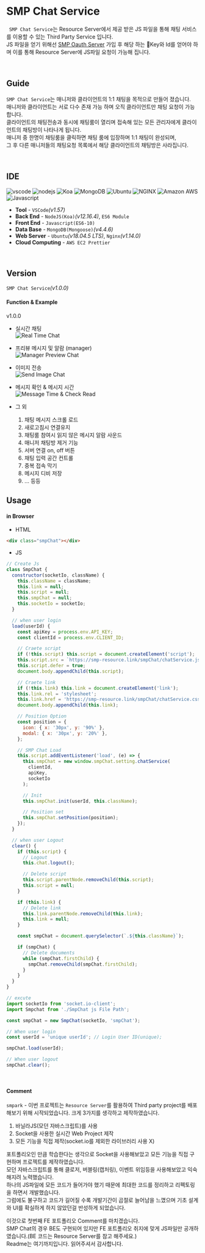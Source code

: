 # SMP Chat Service

` SMP Chat Service`는 Resource Server에서 제공 받은 JS 파일을 통해 채팅 서비스를 이용할 수 있는 Third Party Service 입니다.  
JS 파일을 얻기 위해선 [SMP Oauth Server](https://smp-oauth.link) 가입 후 해당 하는 🔑Key와 Id를 얻어야 하며 이를 통해 Resource Server에 JS파일 요청이 가능해 집니다.

<br>

## Guide

`SMP Chat Service`는 매니저와 클라이언트의 1:1 채팅을 목적으로 만들어 졌습니다.  
매니저와 클라이언트는 서로 다수 존재 가능 하며 오직 클라이언트만 채팅 요청이 가능합니다.  
클라이언트의 채팅전송과 동시에 채팅룸이 열리며 접속해 있는 모든 관리자에게 클라이언트의 채팅방이 나타나게 됩니다.  
매니저 중 한명이 채팅룸을 클릭하면 채팅 룸에 입장하며 1:1 채팅이 완성되며,  
그 후 다른 매니저들의 채팅요청 목록에서 해당 클라이언트의 채팅방은 사라집니다.

<br>

## IDE

<img alt="vscode" src ="https://img.shields.io/badge/VSCode-v1.57-007ACC.svg?&flat&logo=appveyor&logo=VisualStudioCode&logoColor=white"/> <img alt="nodejs" src ="https://img.shields.io/badge/NodeJS-v12.16.4- 339933.svg?&flat&logo=appveyor&logo=Node.js&logoColor=white"/> <img alt="Koa" src ="https://img.shields.io/badge/Koa-v2.13.1-012169.svg?&flat&logo=appveyor&logo=Koa&logoColor=white"/> <img alt="MongoDB" src ="https://img.shields.io/badge/MongoDB-v4.4.6-47A248.svg?&flat&logo=appveyor&logo=MongoDB&logoColor=white"/> <img alt="Ubuntu" src ="https://img.shields.io/badge/Ubuntu-v18.04.5 LTS-E95420.svg?&flat&logo=appveyor&logo=Ubuntu&logoColor=white"/> <img alt="NGINX" src ="https://img.shields.io/badge/Nginx-v1.14.0-009639.svg?&flat&logo=appveyor&logo=NGINX&logoColor=white"/> <img alt="Amazon AWS" src ="https://img.shields.io/badge/AWS-EC2 Prettier-232F3E.svg?&flat&logo=appveyor&logo=AmazonAWS&logoColor=white"/> <img alt="Javascript" src ="https://img.shields.io/badge/Javascript-ES10-EFD81C.svg?&flat&logo=appveyor&logo=Javascript&logoColor=white"/>

- **Tool** - `VSCode`_(v1.57)_
- **Back End** - `NodeJS(Koa)`_(v12.16.4)_, `ES6 Module`
- **Front End** - `Javascript(ES6-10)`
- **Data Base** - `MongoDB(Mongoose)`_(v4.4.6)_
- **Web Server** - `Ubuntu`_(v18.04.5 LTS)_, `Nginx`_(v1.14.0)_
- **Cloud Computing** - `AWS EC2 Prettier`

<br>

## Version

`SMP Chat Service`_(v1.0.0)_

#### Function & Example

v1.0.0

- 실시간 채팅  
  <img src="src/public/image/realtime.gif" alt='Real Time Chat'>

- 프리뷰 메시지 및 알람 (manager)  
  <img src="src/public/image/preview.gif" alt='Manager Preview Chat'>

- 이미지 전송  
  <img src="src/public/image/image.gif" alt='Send Image Chat'>

- 메시지 확인 & 메시지 시간   
  <img src="src/public/image/time&read.png" alt='Message Time & Check Read'>

- 그 외
  1. 채팅 메시지 스크롤 로드
  2. 새로고침시 연결유지
  3. 채팅룸 참여시 읽지 않은 메시지 알람 사운드
  4. 매니저 채팅방 제거 기능
  5. 서버 연결 on, off 버튼
  6. 채팅 입력 공간 컨트롤
  7. 중복 접속 막기
  8. 메시지 디비 저장
  9. ... 등등
     <br>

## Usage

#### in Browser

- HTML

```html
<div class="smpChat"></div>
```

- JS

```javascript
// Create Js
class SmpChat {
  constructor(socketIo, className) {
    this.className = className;
    this.link = null;
    this.script = null;
    this.smpChat = null;
    this.socketIo = socketIo;
  }

  // when user login
  load(userId) {
    const apiKey = process.env.API_KEY;
    const clientId = process.env.CLIENT_ID;

    // Craete script
    if (!this.script) this.script = document.createElement('script');
    this.script.src = `https://smp-resource.link/smpChat/chatService.js?CLIENTID=${clientId}`;
    this.script.defer = true;
    document.body.appendChild(this.script);

    // Craete link
    if (!this.link) this.link = document.createElement('link');
    this.link.rel = 'stylesheet';
    this.link.href = 'https://smp-resource.link/smpChat/chatService.css';
    document.body.appendChild(this.link);

    // Position Option
    const position = {
      icon: { x: '30px', y: '90%' },
      modal: { x: '30px', y: '20%' },
    };

    // SMP Chat Load
    this.script.addEventListener('load', (e) => {
      this.smpChat = new window.smpChat.setting.chatService(
        clientId,
        apiKey,
        socketIo
      );

      // Init
      this.smpChat.init(userId, this.className);

      // Position set
      this.smpChat.setPosition(position);
    });
  }

  // when user Logout
  clear() {
    if (this.script) {
      // Logout
      this.chat.logout();

      // Delete script
      this.script.parentNode.removeChild(this.script);
      this.script = null;
    }

    if (this.link) {
      // Delete link
      this.link.parentNode.removeChild(this.link);
      this.link = null;
    }

    const smpChat = document.querySelector(`.${this.className}`);

    if (smpChat) {
      // Delete documents
      while (smpChat.firstChild) {
        smpChat.removeChild(smpChat.firstChild);
      }
    }
  }
}
```

```javascript
// excute
import socketIo from 'socket.io-client';
import Smpchat from './SmpChat js File Path';

const smpChat = new SmpChat(socketIo, 'smpChat');

// When user login
const userId = 'unique userId'; // Login User ID(unique);

smpChat.load(userId);

// When user logout
smpChat.clear();
```

<br>

#### Comment

`smpark` - 이번 프로젝트는 `Resource Server`를 활용하여 Third party project를 배포해보기 위해 시작되었습니다. 크게 3가지를 생각하고 제작하였습니다.

1. 바닐라JS(모던 자바스크립트)를 사용
2. Socket을 사용한 실시간 Web Project 제작
3. 모든 기능을 직접 제작(socket.io를 제외한 라이브러리 사용 X)

포트폴리오인 만큼 학습한다는 생각으로 Socket을 사용해보았고 모든 기능을 직접 구현하며 프로젝트를 제작하였습니다.    
모던 자바스크립트를 통해 클로저, 버블링(캡처링), 이벤트 위임등을 사용해보았고 익숙해지려 노력했습니다.   
하나의 JS파일에 모든 코드가 들어가야 했기 때문에 최대한 코드를 정리하고 리펙토링을 하면서 개발했습니다.   
그럼에도 불구하고 코드가 길어질 수록 개발기간이 곱절로 늘어남을 느꼈으며 기초 설계와 UI를 확실하게 하지 않았던걸 반성하게 되었습니다.    

이것으로 첫번째 FE 포트폴리오 Comment를 마치겠습니다.   
SMP Chat의 경우 BE도 구현되어 있지만 FE 포트폴리오 취지에 맞게 JS파일만 공개하였습니다.(BE 코드는 Resource Server를 참고 해주세요.)  
Readme는 여기까지입니다. 읽어주셔서 감사합니다.

